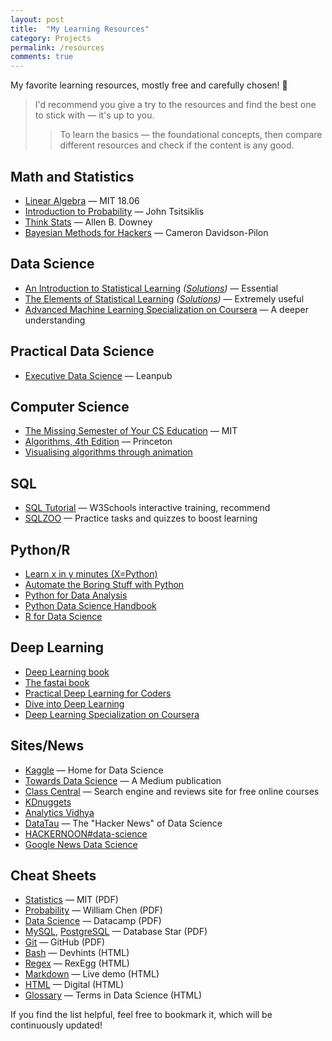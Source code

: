 ```yaml
---
layout: post
title:  "My Learning Resources"
category: Projects
permalink: /resources
comments: true
---
```


My favorite learning resources, mostly free and carefully chosen! 🎁

> I'd recommend you give a try to the resources and find the best one to stick with — it's up to you.
>
> > To learn the basics — the foundational concepts, then compare different resources and check if the content is any good.

## Math and Statistics

- [Linear Algebra](https://ocw.mit.edu/courses/mathematics/18-06-linear-algebra-spring-2010/) — MIT 18.06
- [Introduction to Probability](https://ocw.mit.edu/resources/res-6-012-introduction-to-probability-spring-2018/) — John Tsitsiklis
- [Think Stats](https://greenteapress.com/wp/think-stats-2e/) — Allen B. Downey
- [Bayesian Methods for Hackers](http://camdavidsonpilon.github.io/Probabilistic-Programming-and-Bayesian-Methods-for-Hackers/) — Cameron Davidson-Pilon

## Data Science

- [An Introduction to Statistical Learning](https://www.statlearning.com/) <!-- [1st edition](https://www.ime.unicamp.br/~dias/Intoduction%20to%20Statistical%20Learning.pdf) -->
_([Solutions](https://blog.princehonest.com/stat-learning/))_ — Essential
- [The Elements of Statistical Learning](https://web.stanford.edu/~hastie/ElemStatLearn/)
_([Solutions](https://waxworksmath.com/Authors/G_M/Hastie/WriteUp/Weatherwax_Epstein_Hastie_Solution_Manual.pdf))_ — Extremely useful
- [Advanced Machine Learning Specialization on Coursera](https://www.coursera.org/specializations/aml) — A deeper understanding

## Practical Data Science

- [Executive Data Science](https://leanpub.com/eds) — Leanpub

## Computer Science

- [The Missing Semester of Your CS Education](https://missing.csail.mit.edu/) — MIT
- [Algorithms, 4th Edition](https://algs4.cs.princeton.edu/) — Princeton
- [Visualising algorithms through animation](https://visualgo.net/en)

## SQL

- [SQL Tutorial](https://www.w3schools.com/sql/) — W3Schools interactive training, recommend
- [SQLZOO](https://www.sqlzoo.net/) — Practice tasks and quizzes to boost learning

## Python/R

- [Learn x in y minutes (X=Python)](https://learnxinyminutes.com/docs/python/)
- [Automate the Boring Stuff with Python](http://automatetheboringstuff.com/)
- [Python for Data Analysis](https://github.com/wesm/pydata-book)
- [Python Data Science Handbook](https://jakevdp.github.io/PythonDataScienceHandbook/)
- [R for Data Science](https://r4ds.had.co.nz/)

## Deep Learning

- [Deep Learning book](https://www.deeplearningbook.org/)
- [The fastai book](https://github.com/fastai/fastbook)
- [Practical Deep Learning for Coders](http://course.fast.ai/)
- [Dive into Deep Learning](http://d2l.ai/)
- [Deep Learning Specialization on Coursera](https://www.coursera.org/specializations/deep-learning)

## Sites/News

- [Kaggle](https://www.kaggle.com/) — Home for Data Science
- [Towards Data Science](https://towardsdatascience.com/) — A Medium publication
- [Class Central](https://www.classcentral.com/) — Search engine and reviews site for free online courses
- [KDnuggets](https://www.kdnuggets.com/)
- [Analytics Vidhya](https://www.analyticsvidhya.com/blog/)
- [DataTau](http://www.datatau.com/) — The "Hacker News" of Data Science
- [HACKERNOON#data-science](https://hackernoon.com/tagged/data-science)
- [Google News Data Science](https://news.google.com/topics/CAAqJAgKIh5DQkFTRUFvS0wyMHZNR3AwTTE5eE14SUNaVzRvQUFQAQ?hl=en-US&gl=US&ceid=US%3Aen)

## Cheat Sheets

- [Statistics](https://web.mit.edu/~csvoss/Public/usabo/stats_handout.pdf) — MIT (PDF)
- [Probability](http://www.wzchen.com/s/probability_cheatsheet.pdf) — William Chen (PDF)
- [Data Science](https://www.datacamp.com/community/data-science-cheatsheets) — Datacamp (PDF)
- [MySQL](https://s3-us-west-2.amazonaws.com/dbshostedfiles/dbs/sql_cheat_sheet_mysql.pdf),
  [PostgreSQL](https://s3-us-west-2.amazonaws.com/dbshostedfiles/dbs/sql_cheat_sheet_pgsql.pdf) — Database Star (PDF)
- [Git](https://education.github.com/git-cheat-sheet-education.pdf) — GitHub (PDF)
- [Bash](https://devhints.io/bash) — Devhints (HTML)
- [Regex](http://www.rexegg.com/regex-quickstart.html#ref) — RexEgg (HTML)
- [Markdown](https://markdown-it.github.io/) — Live demo (HTML)
- [HTML](https://digital.com/tools/html-cheatsheet/) — Digital (HTML)
- [Glossary](http://www.datascienceglossary.org/) — Terms in Data Science (HTML)

If you find the list helpful, feel free to bookmark it, which will be continuously updated!
